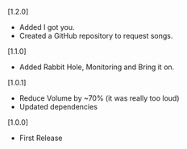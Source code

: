 [1.2.0]
- Added I got you.
- Created a GitHub repository to request songs.

[1.1.0]
- Added Rabbit Hole, Monitoring and Bring it on.

[1.0.1]
- Reduce Volume by ~70% (it was really too loud)
- Updated dependencies

[1.0.0]
- First Release
